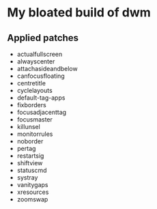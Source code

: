 # My bloated build of dwm

## Applied patches

 - actualfullscreen
 - alwayscenter
 - attachasideandbelow
 - canfocusfloating
 - centretitle
 - cyclelayouts
 - default-tag-apps
 - fixborders
 - focusadjacenttag
 - focusmaster
 - killunsel
 - monitorrules
 - noborder
 - pertag
 - restartsig
 - shiftview
 - statuscmd
 - systray
 - vanitygaps
 - xresources
 - zoomswap
